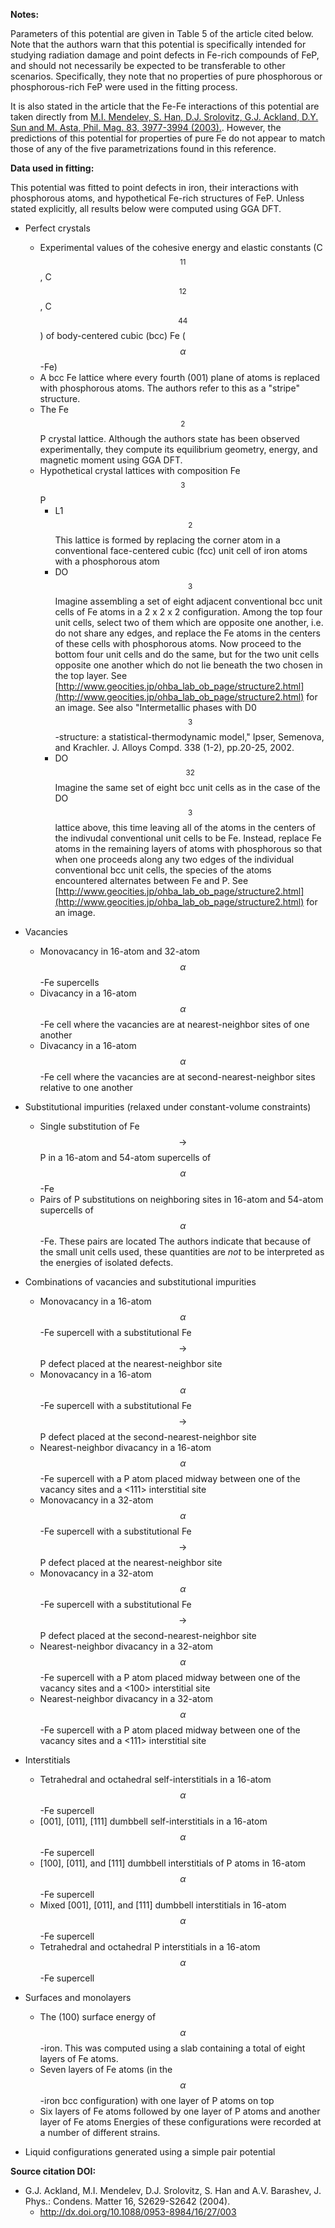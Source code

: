 **Notes:**

Parameters of this potential are given in Table 5 of the article cited below.  Note that the authors warn that this potential is specifically intended for studying radiation damage and point defects in Fe-rich compounds of FeP, and should not necessarily be expected to be transferable to other scenarios.  Specifically, they note that no properties of pure phosphorous or phosphorous-rich FeP were used in the fitting process.

It is also stated in the article that the Fe-Fe interactions of this potential are taken directly from [M.I. Mendelev, S. Han, D.J. Srolovitz, G.J. Ackland, D.Y. Sun and M. Asta, Phil. Mag. 83, 3977-3994 (2003).](http://dx.doi.org/10.1080/14786430310001613264).  However, the predictions of this potential for properties of pure Fe do not appear to match those of any of the five parametrizations found in this reference.

**Data used in fitting:**

This potential was fitted to point defects in iron, their interactions with phosphorous atoms, and hypothetical Fe-rich structures of FeP.  Unless stated explicitly, all results below were computed using GGA DFT.

* Perfect crystals
  * Experimental values of the cohesive energy and elastic constants (C$$_{11}$$, C$$_{12}$$, C$$_{44}$$) of body-centered cubic (bcc) Fe ($$\alpha$$-Fe)
  * A bcc Fe lattice where every fourth (001) plane of atoms is replaced with phosphorous atoms.  The authors refer to this as a "stripe" structure.
  * The Fe$$_2$$P crystal lattice.  Although the authors state has been observed experimentally, they compute its equilibrium geometry, energy, and magnetic moment using GGA DFT.
  * Hypothetical crystal lattices with composition Fe$$_{3}$$P
    * L1$$_{2}$$
      This lattice is formed by replacing the corner atom in a conventional face-centered cubic (fcc) unit cell of iron atoms with a phosphorous atom
    * DO$$_{3}$$
      Imagine assembling a set of eight adjacent conventional bcc unit cells of Fe atoms in a 2 x 2 x 2 configuration.  Among the top four unit cells, select two of them which are opposite one another, i.e. do not share any edges, and replace the Fe atoms in the centers of these cells with phosphorous atoms.  Now proceed to the bottom four unit cells and do the same, but for the two unit cells opposite one another which do not lie beneath the two chosen in the top layer.  See [http://www.geocities.jp/ohba_lab_ob_page/structure2.html](http://www.geocities.jp/ohba_lab_ob_page/structure2.html) for an image.  See also "Intermetallic phases with D0$$_3$$-structure: a statistical-thermodynamic model," Ipser, Semenova, and Krachler. J. Alloys Compd. 338 (1-2), pp.20-25, 2002.
    * DO$$_{32}$$
      Imagine the same set of eight bcc unit cells as in the case of the DO$$_{3}$$ lattice above, this time leaving all of the atoms in the centers of the indivudal conventional unit cells to be Fe.  Instead, replace Fe atoms in the remaining layers of atoms with phosphorous so that when one proceeds along any two edges of the individual conventional bcc unit cells, the species of the atoms encountered alternates between Fe and P.  See [http://www.geocities.jp/ohba_lab_ob_page/structure2.html](http://www.geocities.jp/ohba_lab_ob_page/structure2.html) for an image.

* Vacancies
  * Monovacancy in 16-atom and 32-atom $$\alpha$$-Fe supercells
  * Divacancy in a 16-atom $$\alpha$$-Fe cell where the vacancies are at nearest-neighbor sites of one another
  * Divacancy in a 16-atom $$\alpha$$-Fe cell where the vacancies are at second-nearest-neighbor sites relative to one another

* Substitutional impurities (relaxed under constant-volume constraints)
  * Single substitution of Fe$$\rightarrow$$P in a 16-atom and 54-atom supercells of $$\alpha$$-Fe
  * Pairs of P substitutions on neighboring sites in 16-atom and 54-atom supercells of $$\alpha$$-Fe.  These pairs are located 
  The authors indicate that because of the small unit cells used, these quantities are *not* to be interpreted as the energies of isolated defects.

* Combinations of vacancies and substitutional impurities
  * Monovacancy in a 16-atom $$\alpha$$-Fe supercell with a substitutional Fe$$\rightarrow$$P defect placed at the nearest-neighbor site
  * Monovacancy in a 16-atom $$\alpha$$-Fe supercell with a substitutional Fe$$\rightarrow$$P defect placed at the second-nearest-neighbor site
  * Nearest-neighbor divacancy in a 16-atom $$\alpha$$-Fe supercell with a P atom placed midway between one of the vacancy sites and a <111> interstitial site
  * Monovacancy in a 32-atom $$\alpha$$-Fe supercell with a substitutional Fe$$\rightarrow$$P defect placed at the nearest-neighbor site
  * Monovacancy in a 32-atom $$\alpha$$-Fe supercell with a substitutional Fe$$\rightarrow$$P defect placed at the second-nearest-neighbor site
  * Nearest-neighbor divacancy in a 32-atom $$\alpha$$-Fe supercell with a P atom placed midway between one of the vacancy sites and a <100> interstitial site
  * Nearest-neighbor divacancy in a 32-atom $$\alpha$$-Fe supercell with a P atom placed midway between one of the vacancy sites and a <111> interstitial site

* Interstitials
  * Tetrahedral and octahedral self-interstitials in a 16-atom $$\alpha$$-Fe supercell
  * [001], [011], [111] dumbbell self-interstitials in a 16-atom $$\alpha$$-Fe supercell
  * [100], [011], and [111] dumbbell interstitials of P atoms in 16-atom $$\alpha$$-Fe supercell
  * Mixed [001], [011], and [111] dumbbell interstitials in 16-atom $$\alpha$$-Fe supercell
  * Tetrahedral and octahedral P interstitials in a 16-atom $$\alpha$$-Fe supercell

* Surfaces and monolayers
  * The (100) surface energy of $$\alpha$$-iron.  This was computed using a slab containing a total of eight layers of Fe atoms.
  * Seven layers of Fe atoms (in the $$\alpha$$-iron bcc configuration) with one layer of P atoms on top
  * Six layers of Fe atoms followed by one layer of P atoms and another layer of Fe atoms
  Energies of these configurations were recorded at a number of different strains.

* Liquid configurations generated using a simple pair potential


**Source citation DOI:**

* G.J. Ackland, M.I. Mendelev, D.J. Srolovitz, S. Han and A.V. Barashev, J. Phys.: Condens. Matter 16, S2629-S2642 (2004).
    - http://dx.doi.org/10.1088/0953-8984/16/27/003
